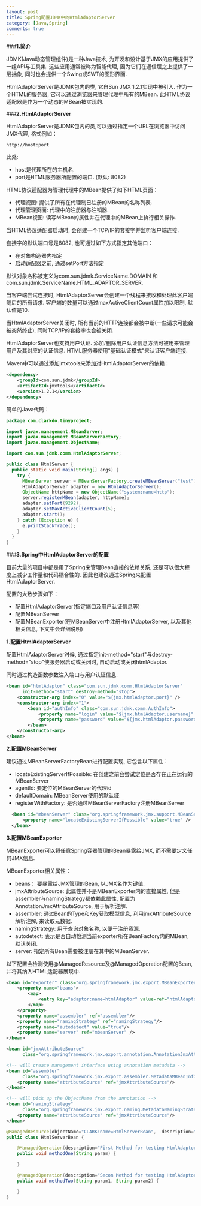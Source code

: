 ```yaml
---
layout: post
title: Spring配置JDMK中的HtmlAdaptorServer
category: [Java,Spring]
comments: true
---
```


###**1.简介**

JDMK(Java动态管理组件)是一种Java技术, 为开发和设计基于JMX的应用提供了一组API与工具集. 这些应用通常被称为智能代理, 因为它们在通信层之上提供了一层抽象, 同时也会提供一个Swing或SWT的图形界面.<br/>

HtmlAdaptorServer是JDMK包内的类, 它自Sun JMX 1.2.1实现中被引入. 作为一个HTML的服务器, 它可以通过浏览器来管理代理中所有的MBean. 此HTML协议适配器是作为一个动态的MBean被实现的.




###**2.HtmlAdaptorServer**

HtmlAdaptorServer是JDMK包内的类,可以通过指定一个URL在浏览器中访问JMX代理, 格式例如：

    http://host:port

此处:

- host是代理所在的主机名.
- port是HTML服务器所配置的端口. (默认: 8082)

HTML协议适配器为管理代理中的MBean提供了如下HTML页面：

- 代理视图: 提供了所有在代理制已注册的MBean的名称列表.
- 代理管理页面: 代理中的注册器与注销器.
- MBean视图: 读写MBean的属性并在代理中的MBean上执行相关操作.

当HTML协议适配器启动时, 会创建一个TCP/IP的套接字并监听客户端连接.<br/>

套接字的默认端口号是8082, 也可通过如下方式指定其他端口：

- 在对象构造器内指定
- 启动适配器之前, 通过setPort方法指定

默认对象名称被定义为com.sun.jdmk.ServiceName.DOMAIN 和 com.sun.jdmk.ServiceName.HTML_ADAPTOR_SERVER.<br/>

当客户端尝试连接时, HtmlAdaptorServer会创建一个线程来接收和处理此客户端随后的所有请求. 客户端的数量可以通过maxActiveClientCount属性加以限制, 默认值是10.<br/>

当HtmlAdaptorServer关闭时, 所有当前的HTTP连接都会被中断(一些请求可能会被突然终止), 同时TCP/IP的套接字也会被关闭.<br/>

HtmlAdaptorServer也支持用户认证. 添加/删除用户认证信息方法可被用来管理用户及其对应的认证信息. HTML服务器使用"基础认证模式"来认证客户端连接.<br/>

Maven中可以通过添加jmxtools来添加对HtmlAdaptorServer的依赖：

``` xml
<dependency>
    <groupId>com.sun.jdmk</groupId>
    <artifactId>jmxtools</artifactId>
    <version>1.2.1</version>
</dependency>
```

简单的Java代码：

``` java
package com.clarkdo.tinyproject;

import javax.management.MBeanServer;
import javax.management.MBeanServerFactory;
import javax.management.ObjectName;

import com.sun.jdmk.comm.HtmlAdaptorServer;

public class HtmlServer {
  public static void main(String[] args) {
    try {
      MBeanServer server = MBeanServerFactory.createMBeanServer("test");
      HtmlAdaptorServer adapter = new HtmlAdaptorServer();
      ObjectName httpName = new ObjectName("system:name=http");
      server.registerMBean(adapter, httpName);
      adapter.setPort(9292);
      adapter.setMaxActiveClientCount(5);
      adapter.start();
    } catch (Exception e) {
      e.printStackTrace();
    }
  }
}
```

###**3.Spring中HtmlAdaptorServer的配置**

目前大量的项目中都是用了Spring来管理Bean直接的依赖关系, 还是可以很大程度上减少工作量和代码耦合性的. 因此也建议通过Spring来配置HtmlAdaptorServer.<br/>

配置的大致步骤如下：

- 配置HtmlAdaptorServer(指定端口及用户认证信息等)
- 配置MBeanServer
- 配置MBeanExporter(在MBeanServer中注册HtmlAdaptorServer, 以及其他相关信息, 下文中会详细说明)

**1.配置HtmlAdaptorServer**<br/>

配置HtmlAdaptorServer时候, 通过指定init-method="start"与destroy-method="stop"使服务器启动或关闭时, 自动启动或关闭htmlAdaptor.<br/>

同时通过构造函数参数注入端口与用户认证信息.<br/>

``` xml
<bean id="htmlAdaptor" class="com.sun.jdmk.comm.HtmlAdaptorServer"
      init-method="start" destroy-method="stop">
    <constructor-arg index="0" value="${jmx.htmlAdaptor.port}" />
    <constructor-arg index="1">
        <bean id="authInfo" class="com.sun.jdmk.comm.AuthInfo">
            <property name="login" value="${jmx.htmlAdaptor.username}" />
            <property name="password" value="${jmx.htmlAdaptor.password}" />
        </bean>
    </constructor-arg>
</bean>
```

**2.配置MBeanServer**<br/>

建议通过MBeanServerFactoryBean进行配置实现, 它包含以下属性：

- locateExistingServerIfPossible: 在创建之前会尝试定位是否存在正在运行的MBeanServer
- agentId: 要定位的MBeanServer的代理id
- defaultDomain: MBeanServer使用的默认域
- registerWithFactory: 是否通过MBeanServerFactory注册MBeanServer

``` xml
  <bean id="mbeanServer" class="org.springframework.jmx.support.MBeanServerFactoryBean" >
      <property name="locateExistingServerIfPossible" value="true" />
  </bean>
```

**3.配置MBeanExporter**<br/>

MBeanExporter可以将任意Spring容器管理的Bean暴露给JMX, 而不需要定义任何JMX信息.<br/>

MBeanExporter相关属性：

- beans： 要暴露给JMX管理的Bean, 以JMX名作为键值.
- jmxAttributeSource: 此属性并不是MBeanExporter内的直接属性, 但是assembler与namingStrategy都依赖此属性, 配置为AnnotationJmxAttributeSource, 用于解析注解.
- assembler: 通过Bean的Type和Key获取模型信息, 利用jmxAttributeSource解析注解, 来读取元数据.
- namingStrategy: 用于查询对象名称, 以便于注册资源.
- autodetect: 表示是否自动检测当前exporter所在BeanFactory内的MBean, 默认关闭.
- server: 指定所有Bean需要被注册在其中的MBeanServer.

以下配置会检测使用@ManagedResource及@ManagedOperation配置的Bean, 并将其纳入HTML适配器展现中.

``` xml
<bean id="exporter" class="org.springframework.jmx.export.MBeanExporter">
    <property name="beans">
        <map>
            <entry key="adaptor:name=htmlAdaptor" value-ref="htmlAdaptor" />
        </map>
    </property>
    <property name="assembler" ref="assembler"/>
    <property name="namingStrategy" ref="namingStrategy"/>
    <property name="autodetect" value="true"/>
    <property name="server" ref="mbeanServer" />
</bean>

<bean id="jmxAttributeSource"
      class="org.springframework.jmx.export.annotation.AnnotationJmxAttributeSource"/>

<!-- will create management interface using annotation metadata -->
<bean id="assembler"
      class="org.springframework.jmx.export.assembler.MetadataMBeanInfoAssembler">
    <property name="attributeSource" ref="jmxAttributeSource"/>
</bean>

<!-- will pick up the ObjectName from the annotation -->
<bean id="namingStrategy"
      class="org.springframework.jmx.export.naming.MetadataNamingStrategy">
    <property name="attributeSource" ref="jmxAttributeSource"/>
</bean>
```


``` Java
@ManagedResource(objectName="CLARK:name=HtmlServerBean",  description="Example for HtmlAdaptorServer")
public class HtmlServerBean {

    @ManagedOperation(description="First Method for testing HtmlAdaptorServer")
    public void methodOne(String param) {

    }

    @ManagedOperation(description="Secon Method for testing HtmlAdaptorServer")
    public void methodTwo(String param1, String param2) {

    }
}
```
